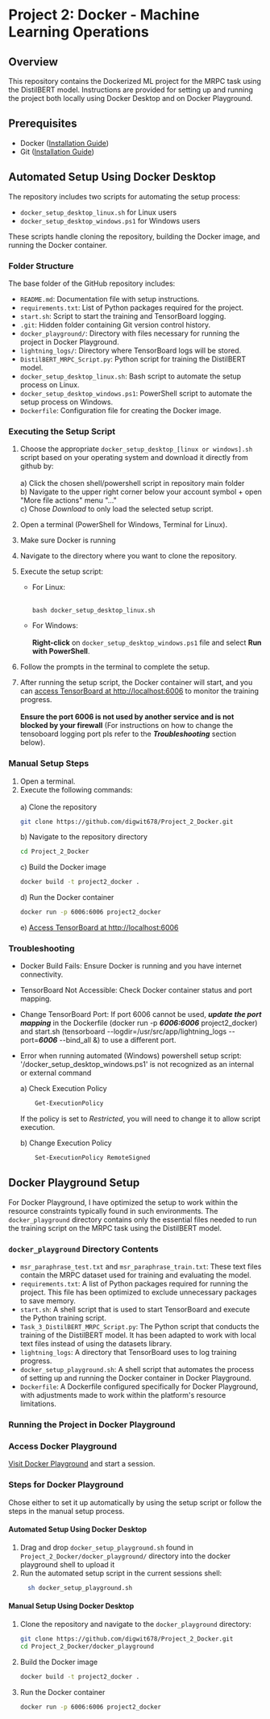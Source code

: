 # Project 2: Docker - Machine Learning Operations

## Overview
This repository contains the Dockerized ML project for the MRPC task using the DistilBERT model. Instructions are provided for setting up and running the project both locally using Docker Desktop and on Docker Playground.

## Prerequisites
- Docker  (<a href="https://docs.docker.com/get-docker/" target="_blank">Installation Guide</a>)
- Git (<a href="https://git-scm.com/book/en/v2/Getting-Started-Installing-Git" target="_blank">Installation Guide</a>)

## Automated Setup Using Docker Desktop
The repository includes two scripts for automating the setup process:
- `docker_setup_desktop_linux.sh` for Linux users
- `docker_setup_desktop_windows.ps1` for Windows users

These scripts handle cloning the repository, building the Docker image, and running the Docker container.

### Folder Structure
The base folder of the GitHub repository includes:
- `README.md`: Documentation file with setup instructions.
- `requirements.txt`: List of Python packages required for the project.
- `start.sh`: Script to start the training and TensorBoard logging.
- `.git`: Hidden folder containing Git version control history.
- `docker_playground/`: Directory with files necessary for running the project in Docker Playground.
- `lightning_logs/`: Directory where TensorBoard logs will be stored.
- `DistilBERT_MRPC_Script.py`: Python script for training the DistilBERT model.
- `docker_setup_desktop_linux.sh`: Bash script to automate the setup process on Linux.
- `docker_setup_desktop_windows.ps1`: PowerShell script to automate the setup process on Windows.
- `Dockerfile`: Configuration file for creating the Docker image.

### Executing the Setup Script
1. Choose the appropriate `docker_setup_desktop_[linux or windows].sh` script based on your operating system and download it directly from github by: <br></br>
   a) Click the chosen shell/powershell script in repository main folder\
   b) Navigate to the upper right corner below your account symbol + open "More file actions" menu "..."\
   c) Chose *Download* to only load the selected setup script.
2. Open a terminal (PowerShell for Windows, Terminal for Linux).
3. Make sure Docker is running
4. Navigate to the directory where you want to clone the repository.
5. Execute the setup script:
   - For Linux:
<br></br>
     ```
     bash docker_setup_desktop_linux.sh
     ```
   - For Windows: <br></br>
     **Right-click** on `docker_setup_desktop_windows.ps1` file and select **Run with PowerShell**.

6. Follow the prompts in the terminal to complete the setup.

7. After running the setup script, the Docker container will start, and you can <a href="http://localhost:6006" target="_blank">access TensorBoard at http://localhost:6006</a> to monitor the training progress. <br></br>  **Ensure the port 6006 is not used by another service and is not blocked by your firewall** (For instructions on how to change the tensoboard logging port pls refer to the ***Troubleshooting*** section below).

### Manual Setup Steps
1. Open a terminal.
2. Execute the following commands:<br></br>
   a) Clone the repository
     ```bash
     git clone https://github.com/digwit678/Project_2_Docker.git
     ````
   b) Navigate to the repository directory
      ```bash
      cd Project_2_Docker
      ````
   c) Build the Docker image
      ```bash
      docker build -t project2_docker .
      ```
   d) Run the Docker container
      ```bash
      docker run -p 6006:6006 project2_docker
      ```  
   e) <a href="http://localhost:6006" target="_blank">Access TensorBoard at http://localhost:6006</a>

### Troubleshooting
- Docker Build Fails: Ensure Docker is running and you have internet connectivity.
- TensorBoard Not Accessible: Check Docker container status and port mapping.
- Change TensorBoard Port: If port 6006 cannot be used, ***update the port mapping*** in the Dockerfile (docker run -p ***6006:6006*** project2_docker) and start.sh (tensorboard --logdir=/usr/src/app/lightning_logs --port=***6006*** --bind_all &) to use a different port.
- Error when running automated (Windows) powershell setup script: '/docker_setup_desktop_windows.ps1' is not recognized as an internal or external command
  
  a) Check Execution Policy 
  ```bash
      Get-ExecutionPolicy
  ```  

  If the policy is set to *Restricted*, you will need to change it to allow script execution. 
      
  b) Change Execution Policy
  ```bash
      Set-ExecutionPolicy RemoteSigned
   ```  

## Docker Playground Setup
For Docker Playground, I have optimized the setup to work within the resource constraints typically found in such environments. The `docker_playground` directory contains only the essential files needed to run the training script on the MRPC task using the DistilBERT model.  

### `docker_playground` Directory Contents
- `msr_paraphrase_test.txt` and `msr_paraphrase_train.txt`: These text files contain the MRPC dataset used for training and evaluating the model.
- `requirements.txt`: A list of Python packages required for running the project. This file has been optimized to exclude unnecessary packages to save memory.
- `start.sh`: A shell script that is used to start TensorBoard and execute the Python training script.
- `Task_3_DistilBERT_MRPC_Script.py`: The Python script that conducts the training of the DistilBERT model. It has been adapted to work with local text files instead of using the datasets library.
- `lightning_logs`: A directory that TensorBoard uses to log training progress.
- `docker_setup_playground.sh`: A shell script that automates the process of setting up and running the Docker container in Docker Playground.
- `Dockerfile`: A Dockerfile configured specifically for Docker Playground, with adjustments made to work within the platform's resource limitations.

### Running the Project in Docker Playground

### Access Docker Playground
<a href="https://labs.play-with-docker.com/" target="_blank">Visit Docker Playground</a>
and start a session.

### Steps for Docker Playground
Chose either to set it up automatically by using the setup script or follow the steps in the manual setup process. 
#### Automated Setup Using Docker Desktop  
1. Drag and drop `docker_setup_playground.sh` found in `Project_2_Docker/docker_playground/` directory into the docker playground shell to upload it
2. Run the automated setup script in the current sessions shell:  
    ```bash
      sh docker_setup_playground.sh
    ```
#### Manual Setup Using Docker Desktop  
1. Clone the repository and navigate to the `docker_playground` directory:
   ```bash
   git clone https://github.com/digwit678/Project_2_Docker.git
   cd Project_2_Docker/docker_playground
    ```
2. Build the Docker image
      ```bash
      docker build -t project2_docker .
      ```
3. Run the Docker container
      ```bash
      docker run -p 6006:6006 project2_docker
      ```  
